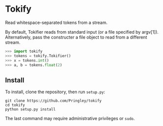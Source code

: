 # Tokify

Read whitespace-separated tokens from a stream.

By default, Tokifier reads from standard input (or a file specified by
argv[1]). Alternatively, pass the constructer a file object to read from a
different stream.

```python
>>> import tokify
>>> tokens = tokify.Tokifier()
>>> x = tokens.int()
>>> a, b = tokens.float(2)
```

## Install

To install, clone the repository, then run `setup.py`:

    git clone https://github.com/Pringley/tokify
    cd tokify
    python setup.py install

The last command may require administrative privileges or `sudo`.

